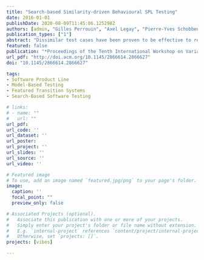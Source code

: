 ```yaml
---
title: "Search-based Similarity-driven Behavioural SPL Testing"
date: 2016-01-01
publishDate: 2020-08-09T11:45:06.125298Z
authors: [admin, "Gilles Perrouin", "Axel Legay", "Pierre-Yves Schobbens", "Patrick Heymans"]
publication_types: ["1"]
abstract: "Dissimilar test cases have been proven to be effective to reveal faults in software systems. In the Software Product Line (SPL) context, this criterion has been applied successfully to mimic combinatorial interaction testing in an efficient and scalable manner by selecting and prioritising most dissimilar configurations of feature models using evolutionary algorithms. In this paper, we extend dissimilarity to behavioural SPL models (FTS) in a search-based approach, and evaluate its effectiveness in terms of product and fault coverage. We investigate different distances as well as as single-objective algorithms, (dissimilarity on actions, random, all-actions). Our results on four case studies show the relevance of dissimilarity-based test generation for behavioural SPL models, especially on the largest case-study where no other approach can match it."
featured: false
publication: "*Proceedings of the Tenth International Workshop on Variability Modelling of Software-intensive Systems (VaMoS '16)*"
url_pdf: "http://doi.acm.org/10.1145/2866614.2866627"
doi: "10.1145/2866614.2866627"

tags:
- Software Product Line
- Model-Based Testing
- Featured Transition Systems
- Search-Based Software Testing

# links:
# - name: ""
#   url: ""
url_pdf:
url_code: ''
url_dataset: ''
url_poster:
url_project: ''
url_slides: ''
url_source: ''
url_video: ''

# Featured image
# To use, add an image named `featured.jpg/png` to your page's folder.
image:
  caption: ''
  focal_point: ""
  preview_only: false

# Associated Projects (optional).
#   Associate this publication with one or more of your projects.
#   Simply enter your project's folder or file name without extension.
#   E.g. `internal-project` references `content/project/internal-project/index.md`.
#   Otherwise, set `projects: []`.
projects: [vibes]

---
```


